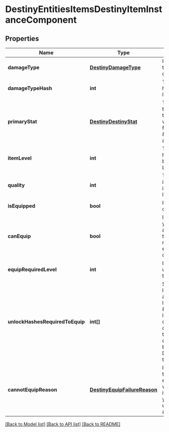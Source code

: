 # DestinyEntitiesItemsDestinyItemInstanceComponent

## Properties
Name | Type | Description | Notes
------------ | ------------- | ------------- | -------------
**damageType** | [**DestinyDamageType**](DestinyDamageType.md) | If the item has a damage type, this is the item&#39;s current damage type. | [optional] 
**damageTypeHash** | **int** | The current damage type&#39;s hash, so you can look up localized info and icons for it. | [optional] 
**primaryStat** | [**DestinyDestinyStat**](DestinyDestinyStat.md) | The item stat that we consider to be \&quot;primary\&quot; for the item. For instance, this would be \&quot;Attack\&quot; for Weapons or \&quot;Defense\&quot; for armor. | [optional] 
**itemLevel** | **int** | The Item&#39;s \&quot;Level\&quot; has the most significant bearing on its stats, such as Light and Power. | [optional] 
**quality** | **int** | The \&quot;Quality\&quot; of the item has a lesser - but still impactful - bearing on stats like Light and Power. | [optional] 
**isEquipped** | **bool** | Is the item currently equipped on the given character? | [optional] 
**canEquip** | **bool** | If this is an equippable item, you can check it here. There are permanent as well as transitory reasons why an item might not be able to be equipped: check cannotEquipReason for details. | [optional] 
**equipRequiredLevel** | **int** | If the item cannot be equipped until you reach a certain level, that level will be reflected here. | [optional] 
**unlockHashesRequiredToEquip** | **int[]** | Sometimes, there are limitations to equipping that are represented by character-level flags called \&quot;unlocks\&quot;.  This is a list of flags that they need in order to equip the item that the character has not met. Use these to look up the descriptions to show in your UI by looking up the relevant DestinyUnlockDefinitions for the hashes. | [optional] 
**cannotEquipReason** | [**DestinyEquipFailureReason**](DestinyEquipFailureReason.md) | If you cannot equip the item, this is a flags enum that enumerates all of the reasons why you couldn&#39;t equip the item. You may need to refine your UI further by using unlockHashesRequiredToEquip and equipRequiredLevel. | [optional] 

[[Back to Model list]](../README.md#documentation-for-models) [[Back to API list]](../README.md#documentation-for-api-endpoints) [[Back to README]](../README.md)


